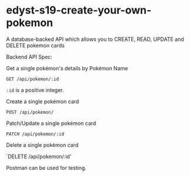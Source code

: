 # edyst-s19-create-your-own-pokemon
A database-backed API which allows you to CREATE, READ, UPDATE and DELETE pokemon cards

Backend API Spec:

Get a single pokémon's details by Pokémon Name

`GET /api/pokemon/:id`

`:id` is a positive integer.

Create a single pokémon card

`POST /api/pokemon/`

Patch/Update a single pokémon card

`PATCH /api/pokemon/:id`

Delete a single pokémon card

`DELETE /api/pokemon/:id'

Postman can be used for testing.
